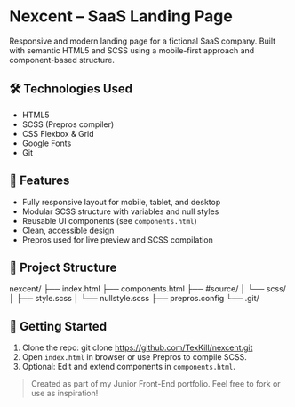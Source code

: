 # Nexcent – SaaS Landing Page

Responsive and modern landing page for a fictional SaaS company. Built with semantic HTML5 and SCSS using a mobile-first approach and component-based structure.

## 🛠 Technologies Used

- HTML5
- SCSS (Prepros compiler)
- CSS Flexbox & Grid
- Google Fonts
- Git

## 📱 Features

- Fully responsive layout for mobile, tablet, and desktop
- Modular SCSS structure with variables and null styles
- Reusable UI components (see `components.html`)
- Clean, accessible design
- Prepros used for live preview and SCSS compilation

## 📁 Project Structure

nexcent/ ├── index.html ├── components.html ├── #source/ │ └── scss/ │ ├── style.scss │ └── nullstyle.scss ├── prepros.config └── .git/

## 🚀 Getting Started

1. Clone the repo:
git clone https://github.com/TexKill/nexcent.git
2. Open `index.html` in browser or use Prepros to compile SCSS.
3. Optional: Edit and extend components in `components.html`.

> Created as part of my Junior Front-End portfolio. Feel free to fork or use as inspiration!
